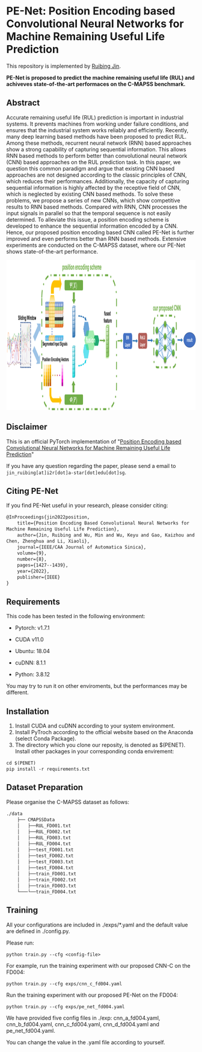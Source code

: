 # PE-Net: Position Encoding based Convolutional Neural Networks for Machine Remaining Useful Life Prediction
This repository is implemented by [Ruibing Jin](https://ruibing-jin.github.io/).


**PE-Net is proposed to predict the machine remaining useful life (RUL) and achiveves state-of-the-art performaces on the C-MAPSS benchmark.**

## Abstract

Accurate remaining useful life (RUL) prediction is important in industrial systems. It prevents machines from working under failure conditions, and ensures that the industrial system works reliably and efficiently. Recently, many deep learning based methods have been proposed to predict RUL. Among these methods, recurrent neural network (RNN) based approaches show a strong capability of capturing sequential information. This allows RNN based methods to perform better than convolutional neural network (CNN) based approaches on the RUL prediction task. In this paper, we question this common paradigm and argue that existing CNN based approaches are not designed according to the classic principles of CNN, which reduces their performances. Additionally, the capacity of capturing sequential information is highly affected by the receptive field of CNN, which is neglected by existing CNN based methods. To solve these problems, we propose a series of new CNNs, which show competitive results to RNN based methods. Compared with RNN, CNN processes the input signals in parallel so that the temporal sequence is not easily determined. To alleviate this issue, a position encoding scheme is developed to enhance the sequential information encoded by a CNN. Hence, our proposed position encoding based CNN called PE-Net is further improved and even performs better than RNN based methods. Extensive experiments are conducted on the C-MAPSS dataset, where our PE-Net shows state-of-the-art performance.

<img src='pe_net.png' width='1280' height='400'>

## Disclaimer
This is an official PyTorch implementation of "[Position Encoding based Convolutional Neural Networks for Machine Remaining Useful Life Prediction](https://ieeexplore.ieee.org/document/9849459)"

If you have any question regarding the paper, please send a email to `jin_ruibing[at]i2r[dot]a-star[dot]edu[dot]sg`.

## Citing PE-Net
If you find PE-Net useful in your research, please consider citing:

    @InProceedings{jin2022position,
        title={Position Encoding Based Convolutional Neural Networks for Machine Remaining Useful Life Prediction},
        author={Jin, Ruibing and Wu, Min and Wu, Keyu and Gao, Kaizhou and Chen, Zhenghua and Li, Xiaoli},
        journal={IEEE/CAA Journal of Automatica Sinica},
        volume={9},
        number={8},
        pages={1427--1439},
        year={2022},
        publisher={IEEE}
    }

## Requirements
This code has been tested in the following environment:

- Pytorch: v1.7.1

- CUDA v11.0

- Ubuntu: 18.04

- cuDNN: 8.1.1

- Python: 3.8.12

You may try to run it on other enviroments, but the performances may be different.

## Installation

1. Install CUDA and cuDNN according to your system environment.
2. Install PyTroch according to the official website based on the Anaconda (select Conda Package).
3. The directory which you clone our reposity, is denoted as $(PENET). Install other packages in your corresponding conda envirement:
```
cd $(PENET)
pip install -r requirements.txt
```

## Dataset Preparation
 
Please organise the C-MAPSS dataset as follows:
```
./data
    ├── CMAPSSData
    │   ├──RUL_FD001.txt
    │   ├──RUL_FD002.txt
    │   ├──RUL_FD003.txt
    │   ├──RUL_FD004.txt
    │   ├──test_FD001.txt
    │   ├──test_FD002.txt
    │   ├──test_FD003.txt
    │   ├──test_FD004.txt
    │   ├──train_FD001.txt
    │   ├──train_FD002.txt
    │   ├──train_FD003.txt
    └───└──train_FD004.txt           
```

## Training
All your configurations are included in ./exps/*.yaml and the default value are defined in ./config.py. 

Please run:
```
python train.py --cfg <config-file>
```
For example, run the training experiment with our proposed CNN-C on the FD004:
```
python train.py --cfg exps/cnn_c_fd004.yaml
```
Run the training experiment with our proposed PE-Net on the FD004:
```
python train.py --cfg exps/pe_net_fd004.yaml
```
We have provided five config files in ./exp: cnn_a_fd004.yaml, cnn_b_fd004.yaml, cnn_c_fd004.yaml, cnn_d_fd004.yaml and pe_net_fd004.yaml. 

You can change the value in the .yaml file according to yourself.
